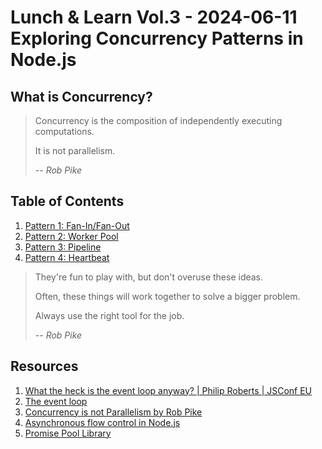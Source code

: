 # Lunch & Learn Vol.3 - 2024-06-11 Exploring Concurrency Patterns in Node.js

## What is Concurrency?

> Concurrency is the composition of independently executing computations.
>
> It is not parallelism.
>
> -- <cite>Rob Pike</cite>

## Table of Contents

1. [Pattern 1: Fan-In/Fan-Out](./fan-in-fan-out/readme.md)
2. [Pattern 2: Worker Pool](./worker-pool/readme.md)
3. [Pattern 3: Pipeline](./pipeline/readme.md)
4. [Pattern 4: Heartbeat](./heartbeat/readme.md)

> They're fun to play with, but don't overuse these ideas.
>
> Often, these things will work together to solve a bigger problem.
>
> Always use the right tool for the job.
>
> -- <cite>Rob Pike</cite>

## Resources

1. [What the heck is the event loop anyway? | Philip Roberts | JSConf EU](https://www.youtube.com/watch?v=8aGhZQkoFbQ)
2. [The event loop](https://developer.mozilla.org/en-US/docs/Web/JavaScript/Event_loop)
3. [Concurrency is not Parallelism by Rob Pike](https://www.youtube.com/watch?v=oV9rvDllKEg)
4. [Asynchronous flow control in Node.js](https://nodejs.org/en/learn/asynchronous-work/asynchronous-flow-control)
5. [Promise Pool Library](https://superchargejs.com/docs/3.x/promise-pool)
